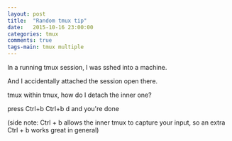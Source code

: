 ```yaml
---
layout: post
title:  "Random tmux tip"
date:   2015-10-16 23:00:00
categories: tmux
comments: true
tags-main: tmux multiple
---
```


In a running tmux session, I was sshed into a machine. 

And I accidentally attached the session open there.

tmux within tmux, how do I detach the inner one?

press Ctrl+b Ctrl+b d and you're done

(side note: Ctrl + b allows the inner tmux to capture your input, so an extra Ctrl + b works great in general)

